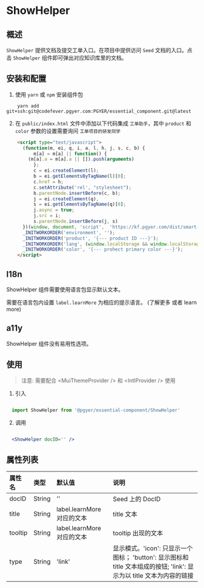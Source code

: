 # ShowHelper

## 概述

`ShowHelper` 提供文档及提交工单入口。在项目中提供访问 `Seed` 文档的入口。点击 `ShowHelper` 组件即可弹出对应知识库里的文档。

## 安装和配置

1. 使用 `yarn` 或 `npm` 安装组件包

```shell
    yarn add git+ssh:git@codefever.pgyer.com:PGYER/essential_component.git@latest
```

2. 在 `public/index.html` 文件中添加以下代码集成 `工单助手`，其中 `product` 和 `color` 参数的设置需要询问 `工单项目的研发同学`

```html
    <script type="text/javascript">
      (function(m, ei, q, i, a, l, h, j, s, c, b) {
          m[a] = m[a] || function() {
        (m[a].a = m[a].a || []).push(arguments)
          };
          c = ei.createElement(l);
          b = ei.getElementsByTagName(l)[0];
          c.href = h;
          c.setAttribute('rel', "stylesheet");
          b.parentNode.insertBefore(c, b);
          j = ei.createElement(q),
          s = ei.getElementsByTagName(q)[0];    
          j.async = true;    
          j.src = i;    
          s.parentNode.insertBefore(j, s)
      })(window, document, 'script',  'https://kf.pgyer.com/dist/smart-online.js', '_INITWORKORDER', 'link', 'https://kf.pgyer.com/dist/smart-online.css');
      _INITWORKORDER('environment', '');
      _INITWORKORDER('product', '{--- product ID ---}');
      _INITWORKORDER('lang', (window.localStorage && window.localStorage.getItem('lang') === 'en-us') ? 2 : 1);
      _INITWORKORDER('color', '{--- prohect primary color ---}');
    </script>
```

## l18n

ShowHelper 组件需要使用语言包显示默认文本。

需要在语言包内设置 `label.learnMore` 为相应的提示语言。 (了解更多 或者 learn more)

## a11y

ShowHelper 组件没有易用性选项。

## 使用

> 注意: 需要配合 &lt;MuiThemeProvider /&gt; 和 &lt;IntlProvider /&gt; 使用

1. 引入

```javascript

  import ShowHelper from '@pgyer/essential-component/ShowHelper'

```

2. 调用

```jsx

  <ShowHelper docID='' />

```

## 属性列表

| 属性名 | 类型 | 默认值 | 说明 |
| :---- | :---- | :---- | :---- |
| docID  | String | '' | Seed 上的 DocID |
| title  | String | label.learnMore 对应的文本 | title 文本 |
| tooltip  | String | label.learnMore 对应的文本 | tooltip 出现的文本 |
| type  | String | 'link' | 显示模式。'icon': 只显示一个图标； 'button': 显示图标和 title 文本组成的按钮; 'link': 显示为以 title 文本为内容的链接 |
